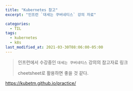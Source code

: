 ```yaml
---
title: "Kubernetes 참고"
excerpt: "인프런 `대세는 쿠버네티스` 강의 자료"

categories:
  - TIL
tags:
  - kubernetes
  - k8s
last_modified_at: 2021-03-30T08:06:00-05:00
---
```


> 인프런에서 수강중인 `대세는 쿠버네티스` 강의의 참고자료 링크
>
> cheetsheet로 활용하면 좋을 것 같다.

https://kubetm.github.io/practice/